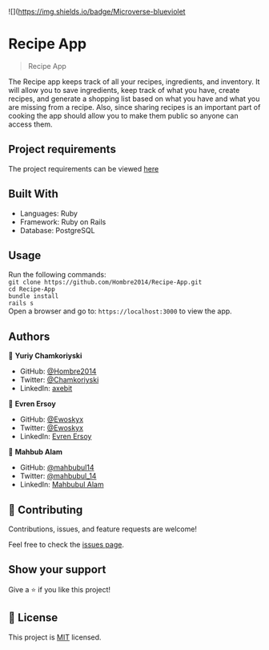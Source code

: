 ![](https://img.shields.io/badge/Microverse-blueviolet

# Recipe App

>  Recipe App

The Recipe app keeps track of all your recipes, ingredients, and inventory. It will allow you to save ingredients, keep track of what you have, create recipes, and generate a shopping list based on what you have and what you are missing from a recipe. Also, since sharing recipes is an important part of cooking the app should allow you to make them public so anyone can access them.

## Project requirements

The project requirements can be viewed [here](https://github.com/microverseinc/curriculum-rails/blob/main/recipe-app/buisness_requirements.md)

## Built With

- Languages: Ruby
- Framework: Ruby on Rails
- Database: PostgreSQL

## Usage

Run the following commands:</br>
`git clone https://github.com/Hombre2014/Recipe-App.git`</br>
`cd Recipe-App`</br>
`bundle install`</br>
`rails s`</br>
Open a browser and go to: `https://localhost:3000` to view the app.

## Authors

👤 **Yuriy Chamkoriyski**

- GitHub: [@Hombre2014](https://github.com/Hombre2014)
- Twitter: [@Chamkoriyski](https://twitter.com/Chamkoriyski)
- LinkedIn: [axebit](https://linkedin.com/in/axebit)

👤 **Evren Ersoy**

- GitHub: [@Ewoskyx](https://github.com/Ewoskyx)
- Twitter: [@Ewoskyx](https://twitter.com/Ewoskyx)
- LinkedIn: [Evren Ersoy](https://www.linkedin.com/in/ewoskyx)

👤 **Mahbub Alam**

- GitHub: [@mahbubul14](https://github.com/mahbubul14)
- Twitter: [@mahbubul_14](https://twitter.com/mahbubul_14)
- LinkedIn: [Mahbubul Alam](https://www.linkedin.com/in/mahbubul14/)

## 🤝 Contributing

Contributions, issues, and feature requests are welcome!

Feel free to check the [issues page](https://github.com/Hombre2014/hellorails/issues).

## Show your support

Give a ⭐️ if you like this project!

## 📝 License

This project is [MIT](./license.md) licensed.
